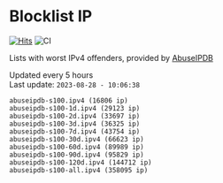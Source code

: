# Blocklist IP

[![Hits](https://hits.seeyoufarm.com/api/count/incr/badge.svg?url=https%3A%2F%2Fgithub.com%2Fborestad%2Fblocklist-ip%2F&count_bg=%2379C83D&title_bg=%23555555&icon=&icon_color=%23E7E7E7&title=hits&edge_flat=false)](https://hits.seeyoufarm.com)  ![CI](https://img.shields.io/github/workflow/status/borestad/blocklist-ip/CI?style=flat-square)

Lists with worst IPv4 offenders, provided by [AbuseIPDB](https://www.abuseipdb.com/)

<!-- FOOTER-PLACEHOLDER -->
Updated every 5 hours<br>
Last update: `2023-08-28 - 10:06:38`
```
abuseipdb-s100.ipv4 (16806 ip)
abuseipdb-s100-1d.ipv4 (29123 ip)
abuseipdb-s100-2d.ipv4 (33697 ip)
abuseipdb-s100-3d.ipv4 (36325 ip)
abuseipdb-s100-7d.ipv4 (43754 ip)
abuseipdb-s100-30d.ipv4 (66623 ip)
abuseipdb-s100-60d.ipv4 (89989 ip)
abuseipdb-s100-90d.ipv4 (95829 ip)
abuseipdb-s100-120d.ipv4 (144712 ip)
abuseipdb-s100-all.ipv4 (358095 ip)
```
